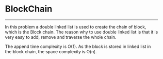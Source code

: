 # BlockChain

---

In this problem a double linked list is used to create the chain of block, which is the Block chain. The reason why to use double linked list is that it is very easy to add, remove and traverse the whole chain.

The append time complexity is O(1).
As the block is stored in linked list in the block chain, the space complexity is O(n).